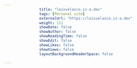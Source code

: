 ```yaml
---
                title: "loisvelasco.is-a.dev"
                tags: [Personal site]
                externalUrl: "https://loisvelasco.is-a.dev"
                weight: 111
                showDate: false
                showAuthor: false
                showReadingTime: false
                showEdit: false
                showLikes: false
                showViews: false
                layoutBackgroundHeaderSpace: false
                
---
```

